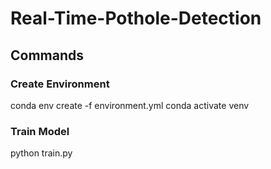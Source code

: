 # Real-Time-Pothole-Detection

## Commands
### Create Environment
conda env create -f environment.yml
conda activate venv

### Train Model
python train.py

